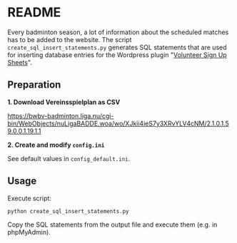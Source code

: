# README

Every badminton season, a lot of information about the scheduled matches has to be added to the website.
The script `create_sql_insert_statements.py` generates SQL statements that are used for inserting database entries for the Wordpress plugin "[Volunteer Sign Up Sheets](https://de.wordpress.org/plugins/pta-volunteer-sign-up-sheets/)".

## Preparation

**1. Download Vereinsspielplan as CSV**

https://bwbv-badminton.liga.nu/cgi-bin/WebObjects/nuLigaBADDE.woa/wo/XJkii4ieS7y3XRvYLV4cNM/2.1.0.1.59.0.0.1.19.1.1

**2. Create and modify `config.ini`**

See default values in `config_default.ini`.

## Usage

Execute script:

```sh
python create_sql_insert_statements.py
```

Copy the SQL statements from the output file and execute them (e.g. in phpMyAdmin).
